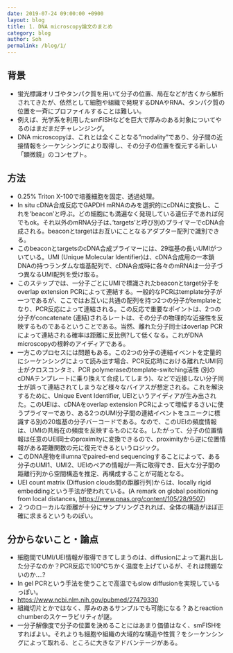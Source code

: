 ```yaml
---
date: 2019-07-24 09:00:00 +0900
layout: blog
title: 1. DNA microscopy論文のまとめ
category: blog
author: Soh
permalink: /blog/1/
---
```


## 背景
- 蛍光標識オリゴやタンパク質を用いて分子の位置、局在などが古くから解析されてきたが、依然として細胞や組織で発現するDNAやRNA、タンパク質の位置を一斉にプロファイルすることは難しい。
- 例えば、光学系を利用したsmFISHなどを巨大で厚みのある対象についてやるのはまだまだチャレンジング。
- DNA microscopyは、これとは全くことなる”modality”であり、分子間の近接情報をシーケンシングにより取得し、その分子の位置を復元する新しい「顕微鏡」のコンセプト。

## 方法
- 0.25% Triton X-100で培養細胞を固定、透過処理。
- In situ cDNA合成反応でGAPDH mRNAのみを選択的にcDNAに変換し、これを’beacon’と呼ぶ。どの細胞にも満遍なく発現している遺伝子であれば何でもok。それ以外のmRNA分子は、’targets’と呼び別のプライマーでcDNA合成される。beaconとtargetはお互いにことなるアダプター配列で識別できる。
- このbeaconとtargetsのcDNA合成プライマーには、29塩基の長いUMIがついている。UMI (Unique Molecular Identifier)は、cDNA合成用の一本鎖DNAの持つランダムな塩基配列で、cDNA合成時に各々のmRNAは一分子づつ異なるUMI配列を受け取る。
- このステップでは、一分子ごとにUMIで標識されたbeaconとtarget分子をoverlap extension PCRによって連結する。一般的なPCRはtemplate分子が一つであるが、ここではお互いに共通の配列を持つ2つの分子がtemplateとなり、PCR反応によって連結される。この反応で重要なポイントは、2つの分子がconcatenate (連結)されるレートは、その分子の物理的な近接性を反映するものであるということである。当然、離れた分子同士はoverlap PCRによって連結される確率は距離に反比例?して低くなる。これがDNA microscopyの根幹のアイディアである。
- 一方このプロセスには問題もある。この2つの分子の連結イベントを定量的にシーケンシングによって読み出す場合、PCR反応時における離れたUMI同士がクロスコンタミ、PCR polymeraseのtemplate-switching活性 (別のcDNAテンプレートに乗り換えて合成してしまう)、などで近接しない分子同士が誤って連結されてしまうなど様々なバイアスが想定される。これを解決するために、Unique Event Identifier, UEIというアイディアが生み出された。このUEIは、cDNAをoverlap extension PCRによって増幅するさいに使うプライマーであり、ある2つのUMI分子間の連結イベントをユニークに標識する別の20塩基の分子バーコードである。なので、このUEIの頻度情報は、UMIの共局在の頻度を反映するものになる。したがって、分子の位置情報は任意のUEI同士のproximityに変換できるので、proximityから逆に位置情報がある距離関数の元に復元できるというロジック。
- このDNA産物をillumnaでpaired-end sequencingすることによって、ある分子のUMI1、UMI2、UEIのペアの情報が一斉に取得でき、巨大な分子間の距離行列から空間構造を推定、再構成することが可能となる。
- UEI count matrix (Diffusion clouds間の距離行列)からは、locally rigid embeddingという手法が使われている。(A remark on global positioning from local distances, https://www.pnas.org/content/105/28/9507) 
- ２つのローカルな距離が十分にサンプリングされれば、全体の構造がほぼ正確に求まるというものぽい。

## 分からないこと・論点
- 細胞間でUMI/UEI情報が取得できてしまうのは、diffusionによって漏れ出した分子なのか？PCR反応で100℃ちかく温度を上げているが、それは問題ないのか….?
- In gel PCRという手法を使うことで高温でもslow diffusionを実現しているっぽい。
- https://www.ncbi.nlm.nih.gov/pubmed/27479330
- 組織切片とかではなく、厚みのあるサンプルでも可能になる？あとreaction chumberのスケーラビリティが謎。
- 一分子解像度で分子の位置を決めることにはあまり価値はなく、smFISHをすればよい。それよりも細胞や組織の大域的な構造や性質？をシーケンシングによって取れる、ところに大きなアドバンテージがある。
